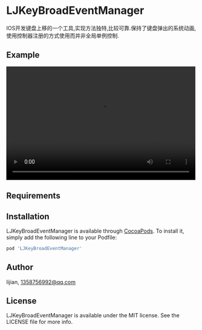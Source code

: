 # LJKeyBroadEventManager
IOS开发键盘上移的一个工具,实现方法独特,比较可靠.保持了键盘弹出的系统动画,使用控制器注册的方式使用而并非全局单例控制.

## Example

<video src="https://github.com/lijian096870/LJKeyBroadEventManager/blob/master/out.mp4" controls="controls" width="500" height="300">您的浏览器不支持播放该视频！</video>



## Requirements

## Installation

LJKeyBroadEventManager is available through [CocoaPods](https://cocoapods.org). To install
it, simply add the following line to your Podfile:

```ruby
pod 'LJKeyBroadEventManager'
```




## Author

lijian, 1358756992@qq.com

## License

LJKeyBroadEventManager is available under the MIT license. See the LICENSE file for more info.
